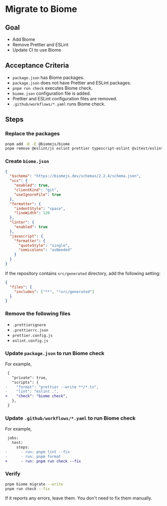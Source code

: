 # Migrate to Biome

## Goal

- Add Biome
- Remove Prettier and ESLint
- Update CI to use Biome

## Acceptance Criteria

- `package.json` has Biome packages.
- `package.json` does not have Prettier and ESLint packages.
- `pnpm run check` executes Biome check.
- `biome.json` configuration file is added.
- Prettier and ESLint configuration files are removed.
- `.github/workflows/*.yaml` runs Biome check.

## Steps

### Replace the packages

```bash
pnpm add -D -E @biomejs/biome
pnpm remove @eslint/js eslint prettier typescript-eslint @vitest/eslint-plugin
```

### Create `biome.json`

```json
{
  "$schema": "https://biomejs.dev/schemas/2.2.4/schema.json",
  "vcs": {
    "enabled": true,
    "clientKind": "git",
    "useIgnoreFile": true
  },
  "formatter": {
    "indentStyle": "space",
    "lineWidth": 120
  },
  "linter": {
    "enabled": true
  },
  "javascript": {
    "formatter": {
      "quoteStyle": "single",
      "semicolons": "asNeeded"
    }
  }
}
```

If the repository contains `src/generated` directory, add the following setting:

```json
{
  "files": {
    "includes": ["**", "!src/generated"]
  }
}
```

### Remove the following files

- `.prettierignore`
- `.prettierrc.json`
- `prettier.config.js`
- `eslint.config.js`

### Update `package.json` to run Biome check

For example,

```diff
 {
   "private": true,
   "scripts": {
-    "format": "prettier --write **/*.ts",
-    "lint": "eslint .",
+    "check": "biome check",
   },
 }
```

### Update `.github/workflows/*.yaml` to run Biome check

For example,

```diff
 jobs:
   test:
     steps:
-      - run: pnpm lint --fix
-      - run: pnpm format
+      - run: pnpm run check --fix
```

### Verify

```bash
pnpm biome migrate --write
pnpm run check --fix
```

If it reports any errors, leave them.
You don't need to fix them manually.
